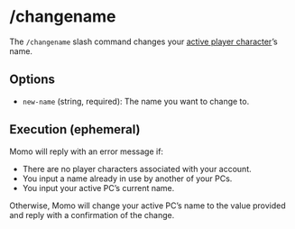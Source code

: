 # /changename

The `/changename` slash command changes your [active player character](_active-pc.md)’s name.

## Options

- `new-name` (string, required): The name you want to change to.

## Execution (ephemeral)

Momo will reply with an error message if:

- There are no player characters associated with your account.
- You input a name already in use by another of your PCs.
- You input your active PC’s current name.

Otherwise, Momo will change your active PC’s name to the value provided and reply with a confirmation of the change.
